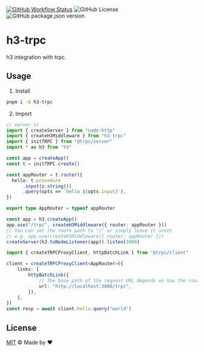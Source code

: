 [![GitHub Workflow Status](https://img.shields.io/github/actions/workflow/status/rainbowatcher/ts-starter/ci.yml)](https://github.com/rainbowatcher/ts-starter/actions)
![GitHub License](https://img.shields.io/github/license/rainbowatcher/ts-starter)
![GitHub package.json version](https://img.shields.io/github/package-json/v/rainbowatcher/ts-starter)

# h3-trpc

h3 integration with trpc.

## Usage

1. Install

```bash
pnpm i -D h3-trpc
```

2. Import

```typescript
// server.ts
import { createServer } from "node:http"
import { createH3Middleware } from "h3-trpc"
import { initTRPC } from "@trpc/server"
import * as h3 from "h3"

const app = createApp()
const t = initTRPC.create()

const appRouter = t.router({
  hello: t.procedure
      .input(z.string())
      .query(opts => `hello ${opts.input}`),
})

export type AppRouter = typeof appRouter

const app = h3.createApp()
app.use("/trpc", createH3Middleware({ router: appRouter }))
// You can set the route path to "/" or simply leave it unset
// e.g. app.use(createH3Middleware({ router: appRouter }))
createServer(h3.toNodeListener(app)).listen(3000)
```

```ts
import { createTRPCProxyClient, httpBatchLink } from "@trpc/client"

client = createTRPCProxyClient<AppRouter>({
    links: [
        httpBatchLink({
            // The base path of the request URL depends on how the route path is configured.
            url: "http://localhost:3000/trpc",
        }),
    ],
})
const resp = await client.hello.query("world")
```

## License

[MIT](./LICENSE) &copy; Made by ❤️